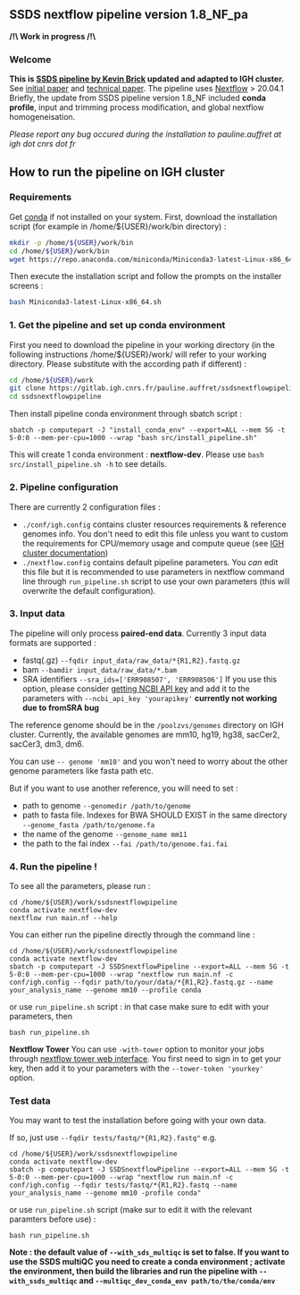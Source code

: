 ## **SSDS nextflow pipeline version 1.8_NF_pa**
**\/!\ Work in progress /!\\**
### **Welcome**
**This is [SSDS pipeline by Kevin Brick](https://github.com/kevbrick/SSDSnextflowPipeline) updated and adapted to IGH cluster.**
See [initial paper](https://genome.cshlp.org/content/22/5/957.long) and [technical paper](https://www.sciencedirect.com/science/article/pii/S0076687917303750?via%3Dihub).
The pipeline uses [Nextflow]( https://www.nextflow.io/) > 20.04.1
Briefly, the update from SSDS pipeline version 1.8_NF included **conda profile**, input and trimming process modification, and global nextflow homogeneisation.

*Please report any bug occured during the installation to pauline.auffret at igh dot cnrs dot fr*


## **How to run the pipeline on IGH cluster**
### Requirements
Get [conda](https://docs.conda.io/projects/conda/en/latest/user-guide/install/linux.html) if not installed on your system. First, download the installation script (for example in /home/${USER}/work/bin directory) :
````sh
mkdir -p /home/${USER}/work/bin
cd /home/${USER}/work/bin
wget https://repo.anaconda.com/miniconda/Miniconda3-latest-Linux-x86_64.sh
````
Then execute the installation script and follow the prompts on the installer screens :
````sh
bash Miniconda3-latest-Linux-x86_64.sh
````

### 1. Get the pipeline and set up conda environment
First you need to download the pipeline in your working directory (in the following instructions /home/${USER}/work/ will refer to your working directory. Please substitute with the according path if different) :
````sh
cd /home/${USER}/work
git clone https://gitlab.igh.cnrs.fr/pauline.auffret/ssdsnextflowpipeline.git
cd ssdsnextflowpipeline
````
Then install pipeline conda environment through sbatch script : 
```` 
sbatch -p computepart -J "install_conda_env" --export=ALL --mem 5G -t 5-0:0 --mem-per-cpu=1000 --wrap "bash src/install_pipeline.sh"
```` 
This will create 1 conda environment : **nextflow-dev**.
Please use ``bash src/install_pipeline.sh -h`` to see details.

### 2. Pipeline configuration 
There are currently 2 configuration files :
- ````./conf/igh.config```` contains cluster resources requirements & reference genomes info. You don't need to edit this file unless you want to custom the requirements for CPU/memory usage and compute queue (see [IGH cluster documentation](https://kojiki.igh.cnrs.fr/doku.php?id=cluster,))
- ````./nextflow.config```` contains default pipeline parameters. You *can* edit this file but it is recommended to use parameters in nextflow command line through ````run_pipeline.sh```` script to use your own parameters (this will overwrite the default configuration).

### 3. Input data
The pipeline will only process **paired-end data**.
Currently 3 input data formats are supported : 
- fastq(.gz) ````--fqdir input_data/raw_data/*{R1,R2}.fastq.gz````
- bam ````--bamdir input_data/raw_data/*.bam````
- SRA identifiers ````--sra_ids=['ERR908507', 'ERR908506']```` If you use this option, please consider [getting NCBI API key](https://www.ncbi.nlm.nih.gov/myncbi/) and add it to the parameters with ``--ncbi_api_key 'yourapikey'`` **currently not working due to fromSRA bug**

The reference genome should be in the ``/poolzvs/genomes`` directory on IGH cluster. Currently, the available genomes are mm10, hg19, hg38, sacCer2, sacCer3, dm3, dm6.

You can use ````-- genome 'mm10'```` and you won't need to worry about the other genome parameters like fasta path etc.

But if you want to use another reference, you will need to set : 
- path to genome ````--genomedir /path/to/genome````
- path to fasta file. Indexes for BWA SHOULD EXIST in the same directory ````--genome_fasta /path/to/genome.fa````
- the name of the genome ````--genome_name mm11````
- the path to the fai index ````--fai /path/to/genome.fai.fai````

### 4. Run the pipeline !
To see all the parameters, please run :
````
cd /home/${USER}/work/ssdsnextflowpipeline
conda activate nextflow-dev
nextflow run main.nf --help
````
You can either run the pipeline directly through the command line :
````
cd /home/${USER}/work/ssdsnextflowpipeline
conda activate nextflow-dev
sbatch -p computepart -J SSDSnextflowPipeline --export=ALL --mem 5G -t 5-0:0 --mem-per-cpu=1000 --wrap "nextflow run main.nf -c conf/igh.config --fqdir path/to/your/data/*{R1,R2}.fastq.gz --name your_analysis_name --genome mm10 --profile conda
````
or use ``run_pipeline.sh`` script : in that case make sure to edit with your parameters, then
````
bash run_pipeline.sh
````
**Nextflow Tower**
You can use ``-with-tower`` option to monitor your jobs through [nextflow tower web interface](https://tower.nf/). 
You first need to sign in to get your key, then add it to your parameters with the ``--tower-token 'yourkey'`` option.

### Test data
You may want to test the installation before going with your own data. 

If so, just use ````--fqdir tests/fastq/*{R1,R2}.fastq"```` e.g.
````
cd /home/${USER}/work/ssdsnextflowpipeline
conda activate nextflow-dev
sbatch -p computepart -J SSDSnextflowPipeline --export=ALL --mem 5G -t 5-0:0 --mem-per-cpu=1000 --wrap "nextflow run main.nf -c conf/igh.config --fqdir tests/fastq/*{R1,R2}.fastq --name your_analysis_name --genome mm10 -profile conda"
````
or use ``run_pipeline.sh`` script (make sur to edit it with the relevant paramters before use) :
````
bash run_pipeline.sh
````
**Note : the default value of ``--with_sds_multiqc`` is set to false. If you want to use the SSDS multiQC you need to create a conda environment ; activate the environment, then build the libraries and run the pipeline with ``--with_ssds_multiqc`` and ``--multiqc_dev_conda_env path/to/the/conda/env``** 

